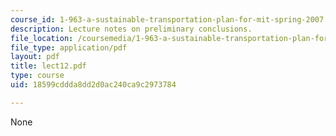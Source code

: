 ```yaml
---
course_id: 1-963-a-sustainable-transportation-plan-for-mit-spring-2007
description: Lecture notes on preliminary conclusions.
file_location: /coursemedia/1-963-a-sustainable-transportation-plan-for-mit-spring-2007/18599cddda8dd2d0ac240ca9c2973784_lect12.pdf
file_type: application/pdf
layout: pdf
title: lect12.pdf
type: course
uid: 18599cddda8dd2d0ac240ca9c2973784

---
```

None